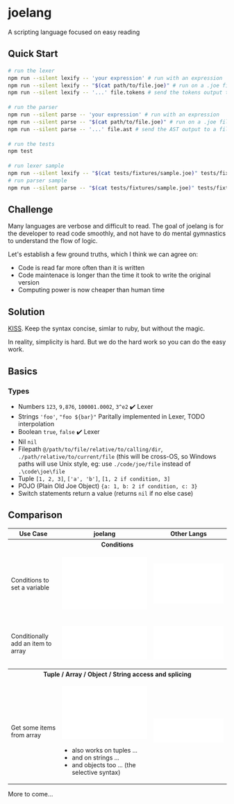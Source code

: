 # joelang
A scripting language focused on easy reading

## Quick Start

```bash
# run the lexer
npm run --silent lexify -- 'your expression' # run with an expression
npm run --silent lexify -- "$(cat path/to/file.joe)" # run on a .joe file
npm run --silent lexify -- '...' file.tokens # send the tokens output to a file

# run the parser
npm run --silent parse -- 'your expression' # run with an expression
npm run --silent parse -- "$(cat path/to/file.joe)" # run on a .joe file
npm run --silent parse -- '...' file.ast # send the AST output to a file

# run the tests
npm test

# run lexer sample
npm run --silent lexify -- "$(cat tests/fixtures/sample.joe)" tests/fixtures/sample.tokens
# run parser sample
npm run --silent parse -- "$(cat tests/fixtures/sample.joe)" tests/fixtures/sample.ast
```

## Challenge
Many languages are verbose and difficult to read. The goal of joelang is for the developer to read code smoothly, and not have to do mental gymnastics to understand the flow of logic.

Let's establish a few ground truths, which I think we can agree on:
- Code is read far more often than it is written
- Code maintenace is longer than the time it took to write the original version
- Computing power is now cheaper than human time


## Solution
[KISS](https://en.wikipedia.org/wiki/KISS_principle). Keep the syntax concise, simlar to ruby, but without the magic.

In reality, simplicity is hard. But we do the hard work so you can do the easy work.

## Basics

### Types

- Numbers `123`, `9,876`, `100001.0002`, `3^e2` :heavy_check_mark: Lexer
- Strings `'foo'`, `"foo ${bar}"` Paritally implemented in Lexer, TODO interpolation
- Boolean `true`, `false` :heavy_check_mark: Lexer
- Nil `nil`
- Filepath `@/path/to/file/relative/to/calling/dir`, `./path/relative/to/current/file` (this will be cross-OS, so Windows paths will use Unix style, eg: use `./code/joe/file` instead of `.\code\joe\file`
- Tuple `[1, 2, 3]`, `['a', 'b']`, `[1, 2 if condition, 3]`
- POJO (Plain Old Joe Object) `{a: 1, b: 2 if condition, c: 3}`
- Switch statements return a value (returns `nil` if no else case)

## Comparison

<table>
	<tr>
		<th>Use Case</th>
		<th>joelang</th>
		<th>Other Langs</th>
	</tr>
	<tr><th colspan="3">Conditions</th></tr>
	<tr>
		<td>Conditions to set a variable</td>
		<td>

![image](examples/joelang-switch.svg)

</td>
<td>

![image](examples/js-switch.svg)

</td>
</tr>

<tr>
	<td>Conditionally add an item to array</td>
	<td>

![image](examples/joelang-conditional-arrays.svg)

</td>
<td>

![image](examples/js-conditional-arrays.svg)

</td>
</tr>
<tr><th colspan="3">Tuple / Array / Object / String access and splicing</th></tr>
<tr><td>Get some items from array</td><td>

![image](examples/joelang-access.svg)

- also works on tuples ...
- and on strings ...
- and objects too ... (the selective syntax)

</td>
<td>

![image](examples/js-access.svg)

</td>
</tr>
</table>

More to come...
